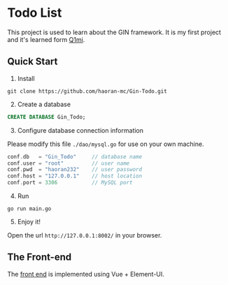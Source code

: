 # Todo List

This project is used to learn about the GIN framework. It is my first project and it's learned form [Q1mi](https://github.com/Q1mi/bubble).

## Quick Start

1. Install

```
git clone https://github.com/haoran-mc/Gin-Todo.git
```

2. Create a database

```sql
CREATE DATABASE Gin_Todo;
```

3. Configure database connection information

Please modify this file `./dao/mysql.go` for use on your own machine.

```go
conf.db   = "Gin_Todo"     // database name
conf.user = "root"         // user name
conf.pwd  = "haoran232"    // user password
conf.host = "127.0.0.1"    // host location
conf.port = 3306           // MySQL port
```

4. Run

```
go run main.go
```

5. Enjoy it!

Open the url `http://127.0.0.1:8002/` in your browser.

## The Front-end

The [front end](https://github.com/haoran-mc/Vue-Todo) is implemented using Vue + Element-UI.
